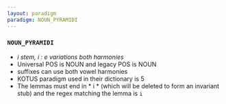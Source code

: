 ```yaml
---
layout: paradigm
paradigm: NOUN_PYRAMIDI
---
```

### ` NOUN_PYRAMIDI `

* _i stem, i : e variations both harmonies_
* Universal POS is NOUN and legacy POS is NOUN
* suffixes can use both vowel harmonies
* KOTUS paradigm used in their dictionary is 5
* The lemmas must end in * i * (which will be deleted to form an invariant stub) and the regex matching the lemma is ` i `
